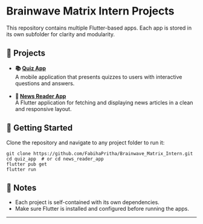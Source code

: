 <h1>Brainwave Matrix Intern Projects</h1>

<p>
  This repository contains multiple Flutter-based apps. 
  Each app is stored in its own subfolder for clarity and modularity.
</p>

<h2>📁 Projects</h2>

<ul>
  <li>
    <strong>📚 <a href="quiz_app/">Quiz App</a></strong><br />
    A mobile application that presents quizzes to users with interactive questions and answers.
  </li>
  <br />
  <li>
    <strong>📰 <a href="news_reader_app/">News Reader App</a></strong><br />
    A Flutter application for fetching and displaying news articles in a clean and responsive layout.
  </li>
</ul>

<h2>🚀 Getting Started</h2>
<p>
  Clone the repository and navigate to any project folder to run it:
</p>

<pre><code>git clone https://github.com/FabihaPritha/Brainwave_Matrix_Intern.git
cd quiz_app  # or cd news_reader_app
flutter pub get
flutter run
</code></pre>

<h2>📌 Notes</h2>
<ul>
  <li>Each project is self-contained with its own dependencies.</li>
  <li>Make sure Flutter is installed and configured before running the apps.</li>
</ul>

<hr />


